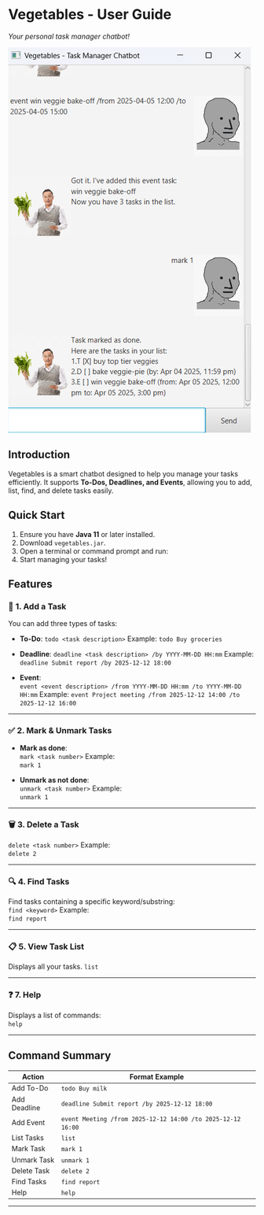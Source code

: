 # **Vegetables - User Guide**  
*Your personal task manager chatbot!*  

![Vegetables Screenshot](Ui.png)

## **Introduction**  
Vegetables is a smart chatbot designed to help you manage your tasks efficiently. It supports **To-Dos, Deadlines, and Events**, allowing you to add, list, find, and delete tasks easily.  

## **Quick Start**  
1. Ensure you have **Java 11** or later installed.  
2. Download `vegetables.jar`.  
3. Open a terminal or command prompt and run:  
4. Start managing your tasks!  

## **Features**  

### 📌 **1. Add a Task**  
You can add three types of tasks:  
- **To-Do**:
```todo <task description>```
Example:
```todo Buy groceries```

- **Deadline**:
```deadline <task description> /by YYYY-MM-DD HH:mm```
Example:
```deadline Submit report /by 2025-12-12 18:00```
 
- **Event**:  
```event <event description> /from YYYY-MM-DD HH:mm /to YYYY-MM-DD HH:mm```
Example:
```event Project meeting /from 2025-12-12 14:00 /to 2025-12-12 16:00```

---

### ✅ **2. Mark & Unmark Tasks**  
- **Mark as done**:  
```mark <task number>```
Example:  
```mark 1```

- **Unmark as not done**:  
```unmark <task number>```
Example:  
```unmark 1```

---

### 🗑️ **3. Delete a Task**  
```delete <task number>```
Example:  
```delete 2```

---

### 🔍 **4. Find Tasks**  
Find tasks containing a specific keyword/substring:  
```find <keyword>```
Example:  
```find report```

---

### 📋 **5. View Task List**  
Displays all your tasks.
```list```

---

### ❓ **7. Help**  
Displays a list of commands:  
```help```

---

## **Command Summary**  

| Action         | Format Example |
|---------------|---------------|
| Add To-Do     | `todo Buy milk` |
| Add Deadline  | `deadline Submit report /by 2025-12-12 18:00` |
| Add Event     | `event Meeting /from 2025-12-12 14:00 /to 2025-12-12 16:00` |
| List Tasks    | `list` |
| Mark Task     | `mark 1` |
| Unmark Task   | `unmark 1` |
| Delete Task   | `delete 2` |
| Find Tasks    | `find report` |
| Help          | `help` |

---

